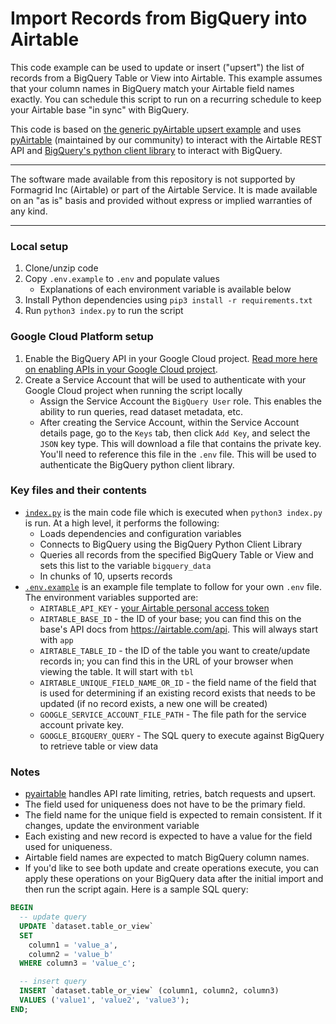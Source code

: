 # Import Records from BigQuery into Airtable 

This code example can be used to update or insert ("upsert") the list of records from a BigQuery Table or View into Airtable. This example assumes that your column names in BigQuery match your Airtable field names exactly. You can schedule this script to run on a recurring schedule to keep your Airtable base "in sync" with BigQuery.

This code is based on [the generic pyAirtable upsert example]((.../../../../../python/using_pyairtable/)) and uses [pyAirtable](https://github.com/gtalarico/pyairtable) (maintained by our community) to interact with the Airtable REST API and [BigQuery's python client library](https://github.com/googleapis/python-bigquery) to interact with BigQuery.

---

The software made available from this repository is not supported by Formagrid Inc (Airtable) or part of the Airtable Service. It is made available on an "as is" basis and provided without express or implied warranties of any kind.

---

### Local setup
1. Clone/unzip code
2. Copy `.env.example` to `.env` and populate values
    - Explanations of each environment variable is available below
3. Install Python dependencies using `pip3 install -r requirements.txt`
4. Run `python3 index.py` to run the script

### Google Cloud Platform setup
1. Enable the BigQuery API in your Google Cloud project. [Read more here on enabling APIs in your Google Cloud project](https://cloud.google.com/endpoints/docs/openapi/enable-api).
2. Create a Service Account that will be used to authenticate with your Google Cloud project when running the script locally
    - Assign the Service Account the `BigQuery User` role. This enables the ability to run queries, read dataset metadata, etc.
    - After creating the Service Account, within the Service Account details page, go to the `Keys` tab, then click `Add Key`, and select the `JSON` key type. This will download a file that contains the private key. You'll need to reference this file in the `.env` file. This will be used to authenticate the BigQuery python client library.

### Key files and their contents
- [`index.py`](index.py) is the main code file which is executed when `python3 index.py` is run. At a high level, it performs the following:
  - Loads dependencies and configuration variables
  - Connects to BigQuery using the BigQuery Python Client Library
  - Queries all records from the specified BigQuery Table or View and sets this list to the variable `bigquery_data`
  - In chunks of 10, upserts records
- [`.env.example`](.env.example) is an example file template to follow for your own `.env` file. The environment variables supported are:
  - `AIRTABLE_API_KEY` - [your Airtable personal access token](https://support.airtable.com/docs/creating-and-using-api-keys-and-access-tokens)
  - `AIRTABLE_BASE_ID` - the ID of your base; you can find this on the base's API docs from https://airtable.com/api. This will always start with `app`
  - `AIRTABLE_TABLE_ID` - the ID of the table you want to create/update records in; you can find this in the URL of your browser when viewing the table. It will start with `tbl`
  - `AIRTABLE_UNIQUE_FIELD_NAME_OR_ID` - the field name of the field that is used for determining if an existing record exists that needs to be updated (if no record exists, a new one will be created)
  - `GOOGLE_SERVICE_ACCOUNT_FILE_PATH` - The file path for the service account private key. 
  - `GOOGLE_BIGQUERY_QUERY` - The SQL query to execute against BigQuery to retrieve table or view data


### Notes
- [pyairtable](https://github.com/gtalarico/pyairtable) handles API rate limiting, retries, batch requests and upsert.
- The field used for uniqueness does not have to be the primary field.
- The field name for the unique field is expected to remain consistent. If it changes, update the environment variable
- Each existing and new record is expected to have a value for the field used for uniqueness.
- Airtable field names are expected to match BigQuery column names.
- If you'd like to see both update and create operations execute, you can apply these operations on your BigQuery data after the initial import and then run the script again. Here is a sample SQL query:
```sql
BEGIN
  -- update query
  UPDATE `dataset.table_or_view`
  SET 
    column1 = 'value_a',
    column2 = 'value_b'
  WHERE column3 = 'value_c';

  -- insert query 
  INSERT `dataset.table_or_view` (column1, column2, column3)
  VALUES ('value1', 'value2', 'value3');
END;
```